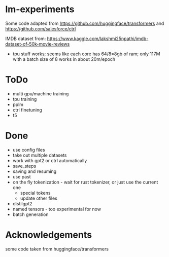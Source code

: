 # lm-experiments

Some code adapted from https://github.com/huggingface/transformers and https://github.com/salesforce/ctrl

IMDB dataset from: https://www.kaggle.com/lakshmi25npathi/imdb-dataset-of-50k-movie-reviews

-   tpu stuff works; seems like each core has 64/8=8gb of ram; only 117M with a batch size of 8 works in about 20m/epoch

# ToDo

-   multi gpu/machine training
-   tpu training
-   pplm
-   ctrl finetuning
-   t5

# Done

-   use config files
-   take out multiple datasets
-   work with gpt2 or ctrl automatically
-   save_steps
-   saving and resuming
-   use past
-   on the fly tokenization - wait for rust tokenizer, or just use the current one
    -   special tokens
    -   update other files
-   distilgpt2
-   named tensors - too experimental for now
-   batch generation

# Acknowledgements

some code taken from huggingface/transformers
